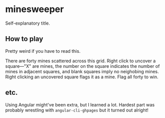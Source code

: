 # minesweeper
Self-explanatory title.

## How to play
Pretty weird if you have to read this.

There are forty mines scattered across this grid. Right click to uncover a square—"X" are mines, the number on the square indicates the number of mines in adjacent squares, and blank squares imply no neighobing mines. Right clicking an uncovered square flags it as a mine. Flag all forty to win.

## etc.
Using Angular might've been extra, but I learned a lot. Hardest part was probably wrestling with ```angular-cli-ghpages``` but it turned out alright!